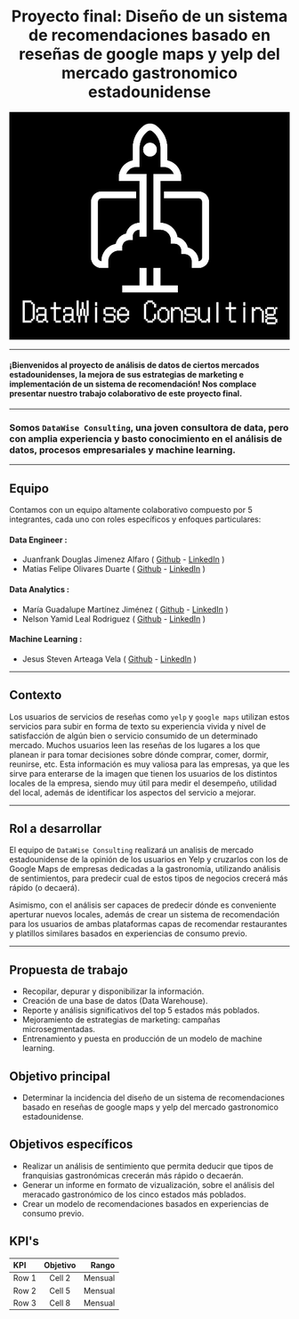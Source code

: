 # <h1 align=center> **Proyecto final: Diseño de un sistema de recomendaciones basado en reseñas de google maps y yelp del mercado  gastronomico estadounidense** </h1>

![Logo](pictures/logo.png)

--- 
#### ¡Bienvenidos al proyecto de análisis de datos de ciertos mercados estadounidenses, la mejora de sus estrategias de marketing e implementación de un sistema de recomendación! Nos complace presentar nuestro trabajo colaborativo de este proyecto final.
---

### Somos **`DataWise Consulting`**, una joven consultora de data, pero con amplia experiencia y basto conocimiento en el análisis de datos, procesos empresariales y machine learning.

---

## **Equipo**
Contamos con un equipo altamente colaborativo compuesto por 5 integrantes, cada uno con roles específicos y enfoques particulares:

#### Data Engineer :
+ Juanfrank Douglas Jimenez Alfaro  ( [Github](https://github.com/franjuan8) - [LinkedIn]() )
+ Matias Felipe Olivares Duarte  ( [Github](https://github.com/saeram00) - [LinkedIn]() )

#### Data Analytics :
+ María Guadalupe Martínez Jiménez ( [Github](https://github.com/Cora1218) - [LinkedIn]() )
+ Nelson Yamid Leal Rodriguez ( [Github](https://github.com/nelsonleal88) - [LinkedIn]() )


#### Machine Learning :
+ Jesus Steven Arteaga Vela  ( [Github](https://github.com/jarteaga97) - [LinkedIn](https://www.linkedin.com/in/jesus-arteaga-w1506/) )

---

## **Contexto**

 Los usuarios de servicios de reseñas como `yelp` y `google maps` utilizan estos servicios para subir en forma de texto su experiencia vivida y nivel de satisfacción de algún bien o servicio consumido de un determinado mercado. Muchos usuarios leen las reseñas de los lugares a los que planean ir para tomar decisiones sobre dónde comprar, comer, dormir, reunirse, etc. Esta información es muy valiosa para las empresas, ya que les sirve para enterarse de la imagen que tienen los usuarios de los distintos locales de la empresa, siendo muy útil para medir el desempeño, utilidad del local, además de identificar los aspectos del servicio a mejorar.

---
## **Rol a desarrollar**

El equipo de `DataWise Consulting` realizará un analisis de mercado estadounidense de la opinión de los usuarios en Yelp y cruzarlos con los de Google Maps de empresas dedicadas a la gastronomía, utilizando análisis de sentimientos, para predecir cual de estos tipos de negocios crecerá más rápido (o decaerá).

Asimismo, con el análisis ser capaces de predecir dónde es conveniente aperturar nuevos locales, además de crear un sistema de recomendación para los usuarios de ambas plataformas capas de recomendar restaurantes y platillos similares basados en experiencias de consumo previo.

---

## **Propuesta de trabajo**

+ Recopilar, depurar y disponibilizar la información.
+ Creación de una base de datos (Data Warehouse).
+ Reporte y análisis significativos del top 5 estados más poblados.
+ Mejoramiento de estrategias de marketing: campañas microsegmentadas.
+ Entrenamiento y puesta en producción de un modelo de machine learning.

## **Objetivo principal**

+ Determinar la incidencia del diseño de un sistema de recomendaciones basado en reseñas de google maps y yelp del mercado  gastronomico estadounidense.

## **Objetivos específicos**

+ Realizar un análisis de sentimiento que permita deducir que tipos de franquisias gastronómicas crecerán más rápido o decaerán.
+ Generar un informe en formato de vizualización, sobre el análisis del meracado gastronómico de los cinco estados más poblados.
+ Crear un modelo de recomendaciones basados en experiencias de consumo previo.

## **KPI's**

| KPI | Objetivo | Rango |
|:------------- |:---------------:| -------:|
| Row 1         | Cell 2          | Mensual |
| Row 2         | Cell 5          | Mensual |
| Row 3         | Cell 8          | Mensual |
